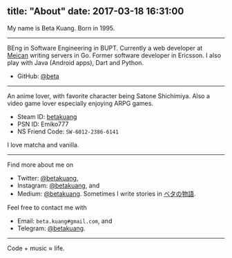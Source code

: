 title: "About"
date:  2017-03-18 16:31:00
---

My name is Beta Kuang. Born in 1995.

- - -

BEng in Software Engineering in BUPT. Currently a web developer at [Meican](https://meican.com) writing servers in Go. Former software developer in Ericsson. I also play with Java (Android apps), Dart and Python.

- GitHub: [@beta](https://github.com/beta)

- - -

An anime lover, with favorite character being Satone Shichimiya. Also a video game lover especially enjoying ARPG games.

- Steam ID: [betakuang](https://steamcommunity.com/id/betakuang)
- PSN ID: Emiko777
- NS Friend Code: `SW-6012-2386-6141`

I love matcha and vanilla.

- - -

Find more about me on

- Twitter: [@betakuang](https://twitter.com/betakuang),
- Instagram: [@betakuang](https://instagram.com/betakuang), and
- Medium: [@betakuang](https://medium.com/@betakuang). Sometimes I write stories in [ベタの物語](https://medium.com/%E3%83%99%E3%82%BF%E3%81%AE%E7%89%A9%E8%AA%9E).

Feel free to contact me with

- Email: `beta.kuang#gmail.com`, and
- Telegram: [@betakuang](https://t.me/betakuang).

- - -

Code + music ≈ life.
